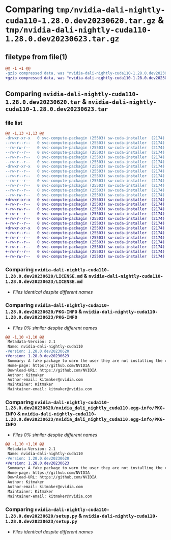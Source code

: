 # Comparing `tmp/nvidia-dali-nightly-cuda110-1.28.0.dev20230620.tar.gz` & `tmp/nvidia-dali-nightly-cuda110-1.28.0.dev20230623.tar.gz`

## filetype from file(1)

```diff
@@ -1 +1 @@
-gzip compressed data, was "nvidia-dali-nightly-cuda110-1.28.0.dev20230620.tar", last modified: Wed Jun 21 16:05:02 2023, max compression
+gzip compressed data, was "nvidia-dali-nightly-cuda110-1.28.0.dev20230623.tar", last modified: Mon Jun 26 23:44:55 2023, max compression
```

## Comparing `nvidia-dali-nightly-cuda110-1.28.0.dev20230620.tar` & `nvidia-dali-nightly-cuda110-1.28.0.dev20230623.tar`

### file list

```diff
@@ -1,13 +1,13 @@
-drwxr-xr-x   0 svc-compute-packagin (25503) sw-cuda-installer  (2174)        0 2023-06-21 16:05:02.626480 nvidia-dali-nightly-cuda110-1.28.0.dev20230620/
--rw-r--r--   0 svc-compute-packagin (25503) sw-cuda-installer  (2174)      459 2023-06-21 16:05:02.000000 nvidia-dali-nightly-cuda110-1.28.0.dev20230620/ERROR.txt
--rw-rw-r--   0 svc-compute-packagin (25503) sw-cuda-installer  (2174)    11336 2023-06-14 10:03:35.000000 nvidia-dali-nightly-cuda110-1.28.0.dev20230620/LICENSE.md
--rw-r--r--   0 svc-compute-packagin (25503) sw-cuda-installer  (2174)       27 2023-06-21 16:05:02.000000 nvidia-dali-nightly-cuda110-1.28.0.dev20230620/PACKAGE_NAME
--rw-r--r--   0 svc-compute-packagin (25503) sw-cuda-installer  (2174)     1668 2023-06-21 16:05:02.625480 nvidia-dali-nightly-cuda110-1.28.0.dev20230620/PKG-INFO
--rw-r--r--   0 svc-compute-packagin (25503) sw-cuda-installer  (2174)      286 2023-06-21 16:05:02.000000 nvidia-dali-nightly-cuda110-1.28.0.dev20230620/README.rst
-drwxr-xr-x   0 svc-compute-packagin (25503) sw-cuda-installer  (2174)        0 2023-06-21 16:05:02.625480 nvidia-dali-nightly-cuda110-1.28.0.dev20230620/nvidia_dali_nightly_cuda110.egg-info/
--rw-r--r--   0 svc-compute-packagin (25503) sw-cuda-installer  (2174)     1668 2023-06-21 16:05:02.000000 nvidia-dali-nightly-cuda110-1.28.0.dev20230620/nvidia_dali_nightly_cuda110.egg-info/PKG-INFO
--rw-r--r--   0 svc-compute-packagin (25503) sw-cuda-installer  (2174)      257 2023-06-21 16:05:02.000000 nvidia-dali-nightly-cuda110-1.28.0.dev20230620/nvidia_dali_nightly_cuda110.egg-info/SOURCES.txt
--rw-r--r--   0 svc-compute-packagin (25503) sw-cuda-installer  (2174)        1 2023-06-21 16:05:02.000000 nvidia-dali-nightly-cuda110-1.28.0.dev20230620/nvidia_dali_nightly_cuda110.egg-info/dependency_links.txt
--rw-r--r--   0 svc-compute-packagin (25503) sw-cuda-installer  (2174)       22 2023-06-21 16:05:02.000000 nvidia-dali-nightly-cuda110-1.28.0.dev20230620/nvidia_dali_nightly_cuda110.egg-info/top_level.txt
--rw-r--r--   0 svc-compute-packagin (25503) sw-cuda-installer  (2174)       38 2023-06-21 16:05:02.626480 nvidia-dali-nightly-cuda110-1.28.0.dev20230620/setup.cfg
--rw-rw-r--   0 svc-compute-packagin (25503) sw-cuda-installer  (2174)     4560 2023-06-14 10:03:35.000000 nvidia-dali-nightly-cuda110-1.28.0.dev20230620/setup.py
+drwxr-xr-x   0 svc-compute-packagin (25503) sw-cuda-installer  (2174)        0 2023-06-26 23:44:55.814089 nvidia-dali-nightly-cuda110-1.28.0.dev20230623/
+-rw-r--r--   0 svc-compute-packagin (25503) sw-cuda-installer  (2174)      459 2023-06-26 23:44:55.000000 nvidia-dali-nightly-cuda110-1.28.0.dev20230623/ERROR.txt
+-rw-rw-r--   0 svc-compute-packagin (25503) sw-cuda-installer  (2174)    11336 2023-06-14 04:38:44.000000 nvidia-dali-nightly-cuda110-1.28.0.dev20230623/LICENSE.md
+-rw-r--r--   0 svc-compute-packagin (25503) sw-cuda-installer  (2174)       27 2023-06-26 23:44:55.000000 nvidia-dali-nightly-cuda110-1.28.0.dev20230623/PACKAGE_NAME
+-rw-r--r--   0 svc-compute-packagin (25503) sw-cuda-installer  (2174)     1668 2023-06-26 23:44:55.814089 nvidia-dali-nightly-cuda110-1.28.0.dev20230623/PKG-INFO
+-rw-r--r--   0 svc-compute-packagin (25503) sw-cuda-installer  (2174)      286 2023-06-26 23:44:55.000000 nvidia-dali-nightly-cuda110-1.28.0.dev20230623/README.rst
+drwxr-xr-x   0 svc-compute-packagin (25503) sw-cuda-installer  (2174)        0 2023-06-26 23:44:55.814089 nvidia-dali-nightly-cuda110-1.28.0.dev20230623/nvidia_dali_nightly_cuda110.egg-info/
+-rw-r--r--   0 svc-compute-packagin (25503) sw-cuda-installer  (2174)     1668 2023-06-26 23:44:55.000000 nvidia-dali-nightly-cuda110-1.28.0.dev20230623/nvidia_dali_nightly_cuda110.egg-info/PKG-INFO
+-rw-r--r--   0 svc-compute-packagin (25503) sw-cuda-installer  (2174)      257 2023-06-26 23:44:55.000000 nvidia-dali-nightly-cuda110-1.28.0.dev20230623/nvidia_dali_nightly_cuda110.egg-info/SOURCES.txt
+-rw-r--r--   0 svc-compute-packagin (25503) sw-cuda-installer  (2174)        1 2023-06-26 23:44:55.000000 nvidia-dali-nightly-cuda110-1.28.0.dev20230623/nvidia_dali_nightly_cuda110.egg-info/dependency_links.txt
+-rw-r--r--   0 svc-compute-packagin (25503) sw-cuda-installer  (2174)       22 2023-06-26 23:44:55.000000 nvidia-dali-nightly-cuda110-1.28.0.dev20230623/nvidia_dali_nightly_cuda110.egg-info/top_level.txt
+-rw-r--r--   0 svc-compute-packagin (25503) sw-cuda-installer  (2174)       38 2023-06-26 23:44:55.814089 nvidia-dali-nightly-cuda110-1.28.0.dev20230623/setup.cfg
+-rw-rw-r--   0 svc-compute-packagin (25503) sw-cuda-installer  (2174)     4560 2023-06-14 04:38:44.000000 nvidia-dali-nightly-cuda110-1.28.0.dev20230623/setup.py
```

### Comparing `nvidia-dali-nightly-cuda110-1.28.0.dev20230620/LICENSE.md` & `nvidia-dali-nightly-cuda110-1.28.0.dev20230623/LICENSE.md`

 * *Files identical despite different names*

### Comparing `nvidia-dali-nightly-cuda110-1.28.0.dev20230620/PKG-INFO` & `nvidia-dali-nightly-cuda110-1.28.0.dev20230623/PKG-INFO`

 * *Files 0% similar despite different names*

```diff
@@ -1,10 +1,10 @@
 Metadata-Version: 2.1
 Name: nvidia-dali-nightly-cuda110
-Version: 1.28.0.dev20230620
+Version: 1.28.0.dev20230623
 Summary: A fake package to warn the user they are not installing the correct package.
 Home-page: https://github.com/NVIDIA
 Download-URL: https://github.com/NVIDIA
 Author: Kitmaker
 Author-email: kitmaker@nvidia.com
 Maintainer: Kitmaker
 Maintainer-email: kitmaker@nvidia.com
```

### Comparing `nvidia-dali-nightly-cuda110-1.28.0.dev20230620/nvidia_dali_nightly_cuda110.egg-info/PKG-INFO` & `nvidia-dali-nightly-cuda110-1.28.0.dev20230623/nvidia_dali_nightly_cuda110.egg-info/PKG-INFO`

 * *Files 0% similar despite different names*

```diff
@@ -1,10 +1,10 @@
 Metadata-Version: 2.1
 Name: nvidia-dali-nightly-cuda110
-Version: 1.28.0.dev20230620
+Version: 1.28.0.dev20230623
 Summary: A fake package to warn the user they are not installing the correct package.
 Home-page: https://github.com/NVIDIA
 Download-URL: https://github.com/NVIDIA
 Author: Kitmaker
 Author-email: kitmaker@nvidia.com
 Maintainer: Kitmaker
 Maintainer-email: kitmaker@nvidia.com
```

### Comparing `nvidia-dali-nightly-cuda110-1.28.0.dev20230620/setup.py` & `nvidia-dali-nightly-cuda110-1.28.0.dev20230623/setup.py`

 * *Files identical despite different names*

